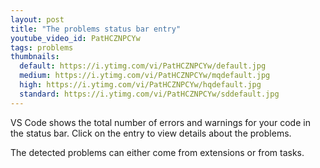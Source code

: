```yaml
---
layout: post
title: "The problems status bar entry"
youtube_video_id: PatHCZNPCYw
tags: problems 
thumbnails:
  default: https://i.ytimg.com/vi/PatHCZNPCYw/default.jpg
  medium: https://i.ytimg.com/vi/PatHCZNPCYw/mqdefault.jpg
  high: https://i.ytimg.com/vi/PatHCZNPCYw/hqdefault.jpg
  standard: https://i.ytimg.com/vi/PatHCZNPCYw/sddefault.jpg
---
```


VS Code shows the total number of errors and warnings for your code in the status bar. Click on the entry to view details about the problems.

The detected problems can either come from extensions or from tasks.
